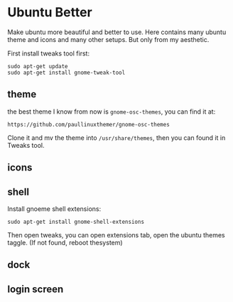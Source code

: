 # Ubuntu Better

Make ubuntu more beautiful and better to use. Here contains many ubuntu theme and icons and many other setups. But only from my aesthetic.

First install tweaks tool first:

```
sudo apt-get update
sudo apt-get install gnome-tweak-tool
```



## theme

the best theme I know from now is `gnome-osc-themes`, you can find it at:

```
https://github.com/paullinuxthemer/gnome-osc-themes
```

Clone it and mv the theme into `/usr/share/themes`, then you can found it in Tweaks tool.



## icons



## shell

Install gnoeme shell extensions:

```
sudo apt-get install gnome-shell-extensions

```
Then open tweaks, you can open extensions tab, open the ubuntu themes taggle. (If not found, reboot thesystem)

## dock



## login screen

